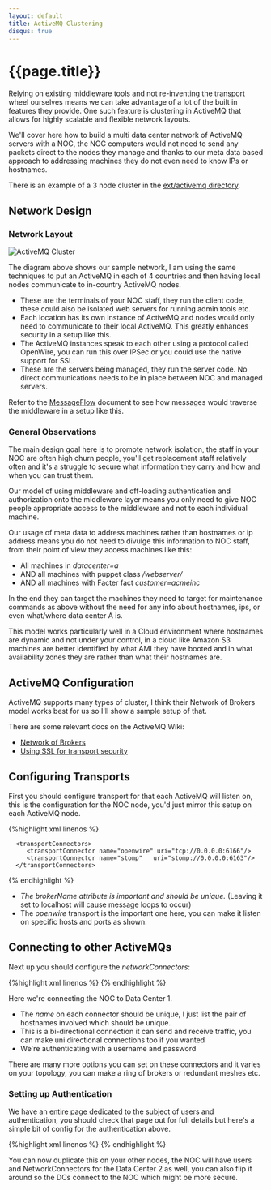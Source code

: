 ```yaml
---
layout: default
title: ActiveMQ Clustering
disqus: true
---
```

[MessageFormat]: /mcollective/reference/basic/messageformat.html
[MessageFlow]: /mcollective/reference/basic/messageflow.html
[NetworksOfBrokers]: http://activemq.apache.org/networks-of-brokers.html
[UsingSSL]: http://activemq.apache.org/how-do-i-use-ssl.html
[SecurityWithActiveMQ]: /mcollective/reference/integration/activemq_security.html
[SampleConfig]: http://github.com/puppetlabs/marionette-collective/tree/master/ext/activemq/

# {{page.title}}

Relying on existing middleware tools and not re-inventing the transport wheel ourselves means we can take advantage of a lot of the built in features they provide.  One such feature is clustering in ActiveMQ that allows for highly scalable and flexible network layouts.

We'll cover here how to build a multi data center network of ActiveMQ servers with a NOC, the NOC computers would not need to send any packets direct to the nodes they manage and thanks to our meta data based approach to addressing machines they do not even need to know IPs or hostnames.

There is an example of a 3 node cluster in the [ext/activemq directory][SampleConfig].

## Network Design

### Network Layout

![ActiveMQ Cluster](/mcollective/images/activemq-multi-locations.png)

The diagram above shows our sample network, I am using the same techniques to put an ActiveMQ in each of 4 countries and then having local nodes communicate to in-country ActiveMQ nodes.

 * These are the terminals of your NOC staff, they run the client code, these could also be isolated web servers for running admin tools etc.
 * Each location has its own instance of ActiveMQ and nodes would only need to communicate to their local ActiveMQ.  This greatly enhances security in a setup like this.
 * The ActiveMQ instances speak to each other using a protocol called OpenWire, you can run this over IPSec or you could use the native support for SSL.
 * These are the servers being managed, they run the server code.  No direct communications needs to be in place between NOC and managed servers.

Refer to the [MessageFlow] document to see how messages would traverse the middleware in a setup like this.

### General Observations
The main design goal here is to promote network isolation, the staff in your NOC are often high churn people, you'll get replacement staff relatively often and it's a struggle to secure what information they carry and how and when you can trust them.

Our model of using middleware and off-loading authentication and authorization onto the middleware layer means you only need to give NOC people appropriate access to the middleware and not to each individual machine.

Our usage of meta data to address machines rather than hostnames or ip address means you do not need to divulge this information to NOC staff, from their point of view they access machines like this:

 * All machines in _datacenter=a_
 * AND all machines with puppet class _/webserver/_
 * AND all machines with Facter fact _customer=acmeinc_

In the end they can target the machines they need to target for maintenance commands as above without the need for any info about hostnames, ips, or even what/where data center A is.

This model works particularly well in a Cloud environment where hostnames are dynamic and not under your control, in a cloud like Amazon S3 machines are better identified by what AMI they have booted and in what availability zones they are rather than what their hostnames are.

## ActiveMQ Configuration
ActiveMQ supports many types of cluster, I think their Network of Brokers model works best for us so I'll show a sample setup of that.

There are some relevant docs on the ActiveMQ Wiki:

 * [Network of Brokers][NetworksOfBrokers]
 * [Using SSL for transport security][UsingSSL]

## Configuring Transports

First you should configure transport for that each ActiveMQ will listen on, this is the configuration for the NOC node, you'd just mirror this setup on each ActiveMQ node.

{%highlight xml linenos %}
 <broker xmlns="http://activemq.org/config/1.0" brokerName="noc1-broker" useJmx="true"
      dataDirectory="${activemq.base}/data">

      <transportConnectors>
         <transportConnector name="openwire" uri="tcp://0.0.0.0:6166"/>
         <transportConnector name="stomp"   uri="stomp://0.0.0.0:6163"/>
      </transportConnectors>
{% endhighlight %}

 * *The _brokerName_ attribute is important and should be unique.* (Leaving it set to localhost will cause message loops to occur)
 * The _openwire_ transport is the important one here, you can make it listen on specific hosts and ports as shown.

## Connecting to other ActiveMQs

Next up you should configure the _networkConnectors_:

{%highlight xml linenos %}
    <networkConnectors>
       <networkConnector name="noc1-dc1amq1" uri="static:(tcp://192.168.1.10:6166)" userName="amq" password="Afuphohxoh" duplex="true"/>
    </networkConnectors>
{% endhighlight %}

Here we're connecting the NOC to Data Center 1.

 * The _name_ on each connector should be unique, I just list the pair of hostnames involved which should be unique.
 * This is a bi-directional connection it can send and receive traffic, you can make uni directional connections too if you wanted
 * We're authenticating with a username and password

There are many more options you can set on these connectors and it varies on your topology, you can make a ring of brokers or redundant meshes etc.

### Setting up Authentication

We have an [entire page dedicated][SecurityWithActiveMQ] to the subject of users and authentication, you should check that page out for full details but here's a simple bit of config for the authentication above.

{%highlight xml linenos %}
    <plugins>
      <simpleAuthenticationPlugin>
        <users>
          <authenticationUser username="amq" password="Afuphohxoh" groups="admins,everyone"/>
        </users>
      </simpleAuthenticationPlugin>
      <authorizationPlugin>
        <map>
          <authorizationMap>
            <authorizationEntries>
              <authorizationEntry queue=">" write="admins" read="admins" admin="admins" />
              <authorizationEntry topic=">" write="admins" read="admins" admin="admins" />
            </authorizationEntries>
          </authorizationMap>
        </map>
      </authorizationPlugin>
    </plugins>
  </broker>
{% endhighlight %}

You can now duplicate this on your other nodes, the NOC will have users and NetworkConnectors for the Data Center 2 as well, you can also flip it around so the DCs connect to the NOC which might be more secure.
